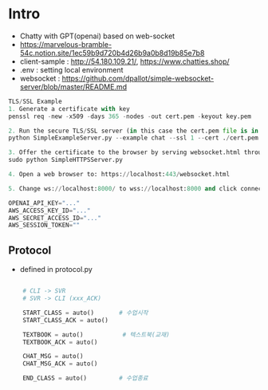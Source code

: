 # Intro
- Chatty with GPT(openai) based on web-socket 
- https://marvelous-bramble-54c.notion.site/1ec59b9d720b4d26b9a0b8d19b85e7b8
- client-sample : http://54.180.109.21/, https://www.chatties.shop/
- .env : setting local environment
- websocket : https://github.com/dpallot/simple-websocket-server/blob/master/README.md

```python
TLS/SSL Example
1. Generate a certificate with key
penssl req -new -x509 -days 365 -nodes -out cert.pem -keyout key.pem

2. Run the secure TLS/SSL server (in this case the cert.pem file is in the same directory)
python SimpleExampleServer.py --example chat --ssl 1 --cert ./cert.pem

3. Offer the certificate to the browser by serving websocket.html through https. The HTTPS server will look for cert.pem in the local directory. Ensure the websocket.html is also in the same directory to where the server is run.
sudo python SimpleHTTPSServer.py

4. Open a web browser to: https://localhost:443/websocket.html

5. Change ws://localhost:8000/ to wss://localhost:8000 and click connect.
```

```python
OPENAI_API_KEY="..."
AWS_ACCESS_KEY_ID="..."
AWS_SECRET_ACCESS_ID="..."
AWS_SESSION_TOKEN=""
```

## Protocol
- defined in protocol.py
```python

    # CLI -> SVR
    # SVR -> CLI (xxx_ACK)    

    START_CLASS = auto()       # 수업시작
    START_CLASS_ACK = auto()

    TEXTBOOK = auto()           # 텍스트북(교재)
    TEXTBOOK_ACK = auto()

    CHAT_MSG = auto()
    CHAT_MSG_ACK = auto()

    END_CLASS = auto()         # 수업종료

```

